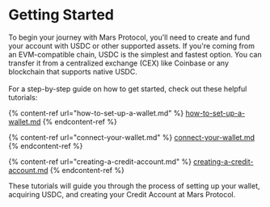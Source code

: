 # Getting Started

To begin your journey with Mars Protocol, you'll need to create and fund your account with USDC or other supported assets. If you're coming from an EVM-compatible chain, USDC is the simplest and fastest option. You can transfer it from a centralized exchange (CEX) like Coinbase or any blockchain that supports native USDC.\
\
For a step-by-step guide on how to get started, check out these helpful tutorials:

{% content-ref url="how-to-set-up-a-wallet.md" %}
[how-to-set-up-a-wallet.md](how-to-set-up-a-wallet.md)
{% endcontent-ref %}

{% content-ref url="connect-your-wallet.md" %}
[connect-your-wallet.md](connect-your-wallet.md)
{% endcontent-ref %}

{% content-ref url="creating-a-credit-account.md" %}
[creating-a-credit-account.md](creating-a-credit-account.md)
{% endcontent-ref %}

These tutorials will guide you through the process of setting up your wallet, acquiring USDC, and creating your Credit Account at Mars Protocol.
